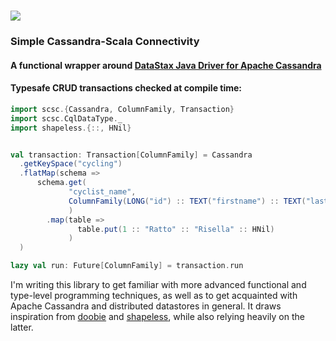# <img src="https://render.githubusercontent.com/render/math?math=(sc)^2">
### Simple Cassandra-Scala Connectivity
#### A functional wrapper around [DataStax Java Driver for Apache Cassandra](https://github.com/datastax/java-driver)

#### Typesafe CRUD transactions checked at compile time:

```scala
import scsc.{Cassandra, ColumnFamily, Transaction}
import scsc.CqlDataType._
import shapeless.{::, HNil}


val transaction: Transaction[ColumnFamily] = Cassandra
  .getKeySpace("cycling")
  .flatMap(schema =>
      schema.get(
             "cyclist_name",
             ColumnFamily(LONG("id") :: TEXT("firstname") :: TEXT("lastname") :: HNil)
             )
        .map(table =>
               table.put(1 :: "Ratto" :: "Risella" :: HNil)
             )
  )

lazy val run: Future[ColumnFamily] = transaction.run
```

I'm writing this library to get familiar with more advanced functional and type-level programming techniques, as well as to get acquainted with Apache Cassandra and distributed datastores in general. It draws inspiration from [doobie](https://tpolecat.github.io/doobie/) and [shapeless](https://github.com/milessabin/shapeless), while also relying heavily on the latter.
